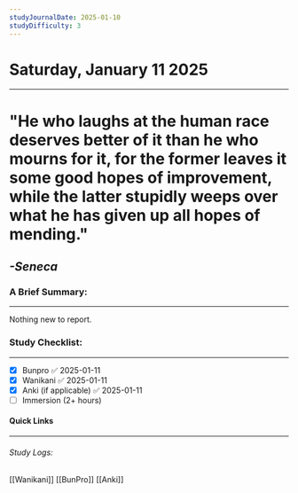 ```yaml
---
studyJournalDate: 2025-01-10
studyDifficulty: 3
---
```


# Saturday, January 11 2025
---
# "He who laughs at the human race deserves better of it than he who mourns for it, for the former leaves it some good hopes of improvement, while the latter stupidly weeps over what he has given up all hopes of mending."

## *-Seneca*


### A Brief Summary:
---
Nothing new to report.

### Study Checklist:
---
- [x] Bunpro ✅ 2025-01-11
- [x] Wanikani ✅ 2025-01-11
- [x] Anki (if applicable) ✅ 2025-01-11
- [ ] Immersion (2+ hours)

#### Quick Links
---
###### Study Logs:
[[Wanikani]]
[[BunPro]]
[[Anki]]